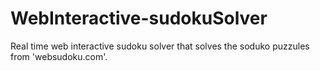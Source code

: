 # WebInteractive-sudokuSolver
Real time web interactive sudoku solver that solves the soduko puzzules from 'websudoku.com'.
